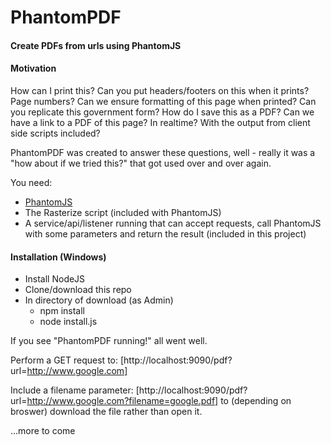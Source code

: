 ﻿# PhantomPDF

#### Create PDFs from urls using PhantomJS

#### Motivation

How can I print this?  Can you put headers/footers on this when it prints?  Page numbers?  Can we ensure formatting of this page when printed?  Can you replicate this government form?  How do I save this as a PDF?  Can we have a link to a PDF of this page?  In realtime?  With the output from client side scripts included?

PhantomPDF was created to answer these questions, well - really it was a "how about if we tried this?" that got used over and over again.

You need:

- [PhantomJS](http://phantomjs.org/)
- The Rasterize script (included with PhantomJS)
- A service/api/listener running that can accept requests, call PhantomJS with some parameters and return the result (included in this project)

#### Installation (Windows)

- Install NodeJS
- Clone/download this repo
- In directory of download (as Admin)
  - npm install
  - node install.js

If you see "PhantomPDF running!" all went well.  

Perform a GET request to: [http://localhost:9090/pdf?url=http://www.google.com]

Include a filename parameter: [http://localhost:9090/pdf?url=http://www.google.com?filename=google.pdf] to (depending on broswer) download the file rather than open it.

...more to come

